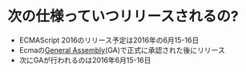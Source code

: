 # 次の仕様っていつリリースされるの?

-   ECMAScript 2016のリリース予定は2016年の6月15-16日
-   Ecmaの[General Assembly](http://www.ecma-international.org/memento/GA.htm "General Assembly")(GA)で正式に承認された後にリリース
-   次にGAが行われるのは2016年6月15-16日
